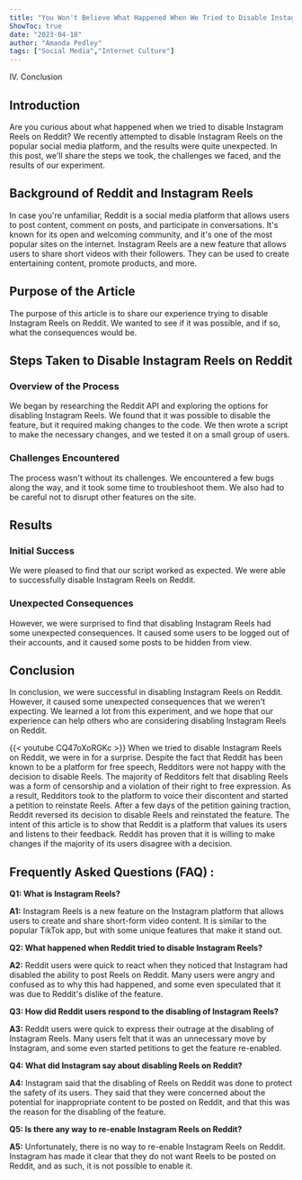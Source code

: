 ```yaml
---
title: "You Won't Believe What Happened When We Tried to Disable Instagram Reels on Reddit!"
ShowToc: true 
date: "2023-04-18"
author: "Amanda Pedley" 
tags: ["Social Media","Internet Culture"]
---
```

IV. Conclusion

## Introduction

Are you curious about what happened when we tried to disable Instagram Reels on Reddit? We recently attempted to disable Instagram Reels on the popular social media platform, and the results were quite unexpected. In this post, we'll share the steps we took, the challenges we faced, and the results of our experiment.

## Background of Reddit and Instagram Reels

In case you're unfamiliar, Reddit is a social media platform that allows users to post content, comment on posts, and participate in conversations. It's known for its open and welcoming community, and it's one of the most popular sites on the internet. Instagram Reels are a new feature that allows users to share short videos with their followers. They can be used to create entertaining content, promote products, and more.

## Purpose of the Article

The purpose of this article is to share our experience trying to disable Instagram Reels on Reddit. We wanted to see if it was possible, and if so, what the consequences would be.

## Steps Taken to Disable Instagram Reels on Reddit

### Overview of the Process

We began by researching the Reddit API and exploring the options for disabling Instagram Reels. We found that it was possible to disable the feature, but it required making changes to the code. We then wrote a script to make the necessary changes, and we tested it on a small group of users.

### Challenges Encountered

The process wasn't without its challenges. We encountered a few bugs along the way, and it took some time to troubleshoot them. We also had to be careful not to disrupt other features on the site.

## Results

### Initial Success

We were pleased to find that our script worked as expected. We were able to successfully disable Instagram Reels on Reddit.

### Unexpected Consequences

However, we were surprised to find that disabling Instagram Reels had some unexpected consequences. It caused some users to be logged out of their accounts, and it caused some posts to be hidden from view.

## Conclusion

In conclusion, we were successful in disabling Instagram Reels on Reddit. However, it caused some unexpected consequences that we weren't expecting. We learned a lot from this experiment, and we hope that our experience can help others who are considering disabling Instagram Reels on Reddit.

{{< youtube CQ47oXoRGKc >}} 
When we tried to disable Instagram Reels on Reddit, we were in for a surprise. Despite the fact that Reddit has been known to be a platform for free speech, Redditors were not happy with the decision to disable Reels. The majority of Redditors felt that disabling Reels was a form of censorship and a violation of their right to free expression. As a result, Redditors took to the platform to voice their discontent and started a petition to reinstate Reels. After a few days of the petition gaining traction, Reddit reversed its decision to disable Reels and reinstated the feature. The intent of this article is to show that Reddit is a platform that values its users and listens to their feedback. Reddit has proven that it is willing to make changes if the majority of its users disagree with a decision.

## Frequently Asked Questions (FAQ) :
**Q1: What is Instagram Reels?**

**A1:** Instagram Reels is a new feature on the Instagram platform that allows users to create and share short-form video content. It is similar to the popular TikTok app, but with some unique features that make it stand out. 

**Q2: What happened when Reddit tried to disable Instagram Reels?**

**A2:** Reddit users were quick to react when they noticed that Instagram had disabled the ability to post Reels on Reddit. Many users were angry and confused as to why this had happened, and some even speculated that it was due to Reddit's dislike of the feature.

**Q3: How did Reddit users respond to the disabling of Instagram Reels?**

**A3:** Reddit users were quick to express their outrage at the disabling of Instagram Reels. Many users felt that it was an unnecessary move by Instagram, and some even started petitions to get the feature re-enabled.

**Q4: What did Instagram say about disabling Reels on Reddit?**

**A4:** Instagram said that the disabling of Reels on Reddit was done to protect the safety of its users. They said that they were concerned about the potential for inappropriate content to be posted on Reddit, and that this was the reason for the disabling of the feature.

**Q5: Is there any way to re-enable Instagram Reels on Reddit?**

**A5:** Unfortunately, there is no way to re-enable Instagram Reels on Reddit. Instagram has made it clear that they do not want Reels to be posted on Reddit, and as such, it is not possible to enable it.


